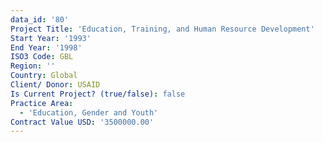 ```yaml
---
data_id: '80'
Project Title: 'Education, Training, and Human Resource Development'
Start Year: '1993'
End Year: '1998'
ISO3 Code: GBL
Region: ''
Country: Global
Client/ Donor: USAID
Is Current Project? (true/false): false
Practice Area:
  - 'Education, Gender and Youth'
Contract Value USD: '3500000.00'
---
```

